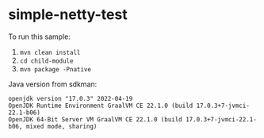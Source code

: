 # simple-netty-test

To run this sample:

1) `mvn clean install`
2) `cd child-module`
3) `mvn package -Pnative`

Java version from sdkman:
```
openjdk version "17.0.3" 2022-04-19
OpenJDK Runtime Environment GraalVM CE 22.1.0 (build 17.0.3+7-jvmci-22.1-b06)
OpenJDK 64-Bit Server VM GraalVM CE 22.1.0 (build 17.0.3+7-jvmci-22.1-b06, mixed mode, sharing)
```
